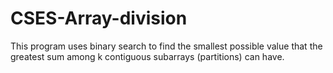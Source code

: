 # CSES-Array-division
This program uses binary search to find the smallest possible value that the greatest sum among k contiguous subarrays (partitions) can have.
